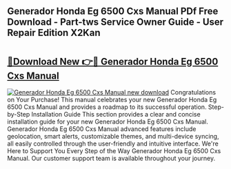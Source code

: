 ## Generador Honda Eg 6500 Cxs Manual PDf Free Download - Part-tws Service Owner Guide - User Repair Edition X2Kan

# <h2><a href="http://bc12791.oget.top/?id=Generador+Honda+Eg+6500+Cxs+Manual">🔗Download New 👉🔴 Generador Honda Eg 6500 Cxs Manual</a></h2>

[![Generador Honda Eg 6500 Cxs Manual new download](https://i.imgur.com/5g1atiW.png)](http://bc12791.oget.top/?id=Generador+Honda+Eg+6500+Cxs+Manual)
Congratulations on Your Purchase! This manual celebrates your new Generador Honda Eg 6500 Cxs Manual and provides a roadmap to its successful operation. Step-by-Step Installation Guide This section provides a clear and concise installation guide for your new Generador Honda Eg 6500 Cxs Manual. Generador Honda Eg 6500 Cxs Manual advanced features include geolocation, smart alerts, customizable themes, and multi-device syncing, all easily controlled through the user-friendly and intuitive interface. We're Here to Support You Every Step of the Way Generador Honda Eg 6500 Cxs Manual. Our customer support team is available throughout your journey.

